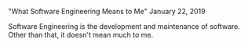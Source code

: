 "What Software Engineering Means to Me"
January 22, 2019

  Software Engineering is the development and maintenance of software. Other than that, it doesn't mean much to me.
